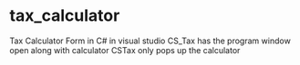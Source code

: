 # tax_calculator
Tax Calculator Form in C# in visual studio
CS_Tax has the program window open along with calculator
CSTax only pops up the calculator
